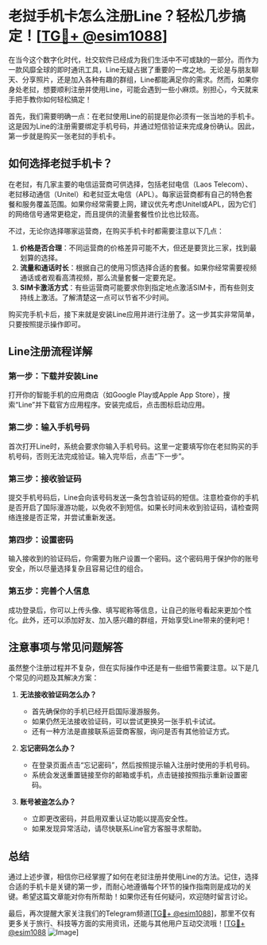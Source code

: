 # 老挝手机卡怎么注册Line？轻松几步搞定！[[TG💪+ @esim1088](https://t.me/s/esim1088)]

在当今这个数字化时代，社交软件已经成为我们生活中不可或缺的一部分。而作为一款风靡全球的即时通讯工具，Line无疑占据了重要的一席之地。无论是与朋友聊天、分享照片，还是加入各种有趣的群组，Line都能满足你的需求。然而，如果你身处老挝，想要顺利注册并使用Line，可能会遇到一些小麻烦。别担心，今天就来手把手教你如何轻松搞定！

首先，我们需要明确一点：在老挝使用Line的前提是你必须有一张当地的手机卡。这是因为Line的注册需要绑定手机号码，并通过短信验证来完成身份确认。因此，第一步就是购买一张老挝的手机卡。

## 如何选择老挝手机卡？

在老挝，有几家主要的电信运营商可供选择，包括老挝电信（Laos Telecom）、老挝移动通信（Unitel）和老挝亚太电信（APL）。每家运营商都有自己的特色套餐和服务覆盖范围。如果你经常需要上网，建议优先考虑Unitel或APL，因为它们的网络信号通常更稳定，而且提供的流量套餐性价比也比较高。

不过，无论你选择哪家运营商，在购买手机卡时都需要注意以下几点：

1. **价格是否合理**：不同运营商的价格差异可能不大，但还是要货比三家，找到最划算的选择。
2. **流量和通话时长**：根据自己的使用习惯选择合适的套餐。如果你经常需要视频通话或者观看高清视频，那么流量套餐一定要充足。
3. **SIM卡激活方式**：有些运营商可能要求你到指定地点激活SIM卡，而有些则支持线上激活。了解清楚这一点可以节省不少时间。

购买完手机卡后，接下来就是安装Line应用并进行注册了。这一步其实非常简单，只要按照提示操作即可。

## Line注册流程详解

### 第一步：下载并安装Line

打开你的智能手机的应用商店（如Google Play或Apple App Store），搜索“Line”并下载官方应用程序。安装完成后，点击图标启动应用。

### 第二步：输入手机号码

首次打开Line时，系统会要求你输入手机号码。这里一定要填写你在老挝购买的手机号码，否则无法完成验证。输入完毕后，点击“下一步”。

### 第三步：接收验证码

提交手机号码后，Line会向该号码发送一条包含验证码的短信。注意检查你的手机是否开启了国际漫游功能，以免收不到短信。如果长时间未收到验证码，请检查网络连接是否正常，并尝试重新发送。

### 第四步：设置密码

输入接收到的验证码后，你需要为账户设置一个密码。这个密码用于保护你的账号安全，所以尽量选择复杂且容易记住的组合。

### 第五步：完善个人信息

成功登录后，你可以上传头像、填写昵称等信息，让自己的账号看起来更加个性化。此外，还可以添加好友、加入感兴趣的群组，开始享受Line带来的便利吧！

## 注意事项与常见问题解答

虽然整个注册过程并不复杂，但在实际操作中还是有一些细节需要注意。以下是几个常见的问题及其解决方案：

1. **无法接收验证码怎么办？**
   - 首先确保你的手机已经开启国际漫游服务。
   - 如果仍然无法接收验证码，可以尝试更换另一张手机卡试试。
   - 还有一种方法是直接联系运营商客服，询问是否有其他验证方式。

2. **忘记密码怎么办？**
   - 在登录页面点击“忘记密码”，然后按照提示输入注册时使用的手机号码。
   - 系统会发送重置链接至你的邮箱或手机，点击链接按照指示重新设置密码。

3. **账号被盗怎么办？**
   - 立即更改密码，并启用双重认证功能以提高安全性。
   - 如果发现异常活动，请尽快联系Line官方客服寻求帮助。

## 总结

通过上述步骤，相信你已经掌握了如何在老挝注册并使用Line的方法。记住，选择合适的手机卡是关键的第一步，而耐心地遵循每个环节的操作指南则是成功的关键。希望这篇文章能对你有所帮助！如果你还有任何疑问，欢迎随时留言讨论。

最后，再次提醒大家关注我们的Telegram频道[[TG💪+ @esim1088](https://t.me/s/esim1088)]，那里不仅有更多关于旅行、科技等方面的实用资讯，还能与其他用户互动交流哦！[[TG💪+ @esim1088](https://t.me/s/esim1088) ![Image](https://i.postimg.cc/4NQfJmqS/Snipaste-2025-05-13-00-14-12.png)]